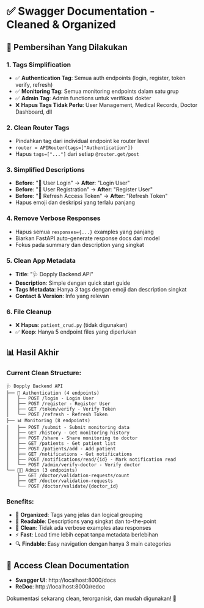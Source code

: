 # ✅ Swagger Documentation - Cleaned & Organized

## 🧹 Pembersihan Yang Dilakukan

### 1. **Tags Simplification**
- ✅ **Authentication Tag**: Semua auth endpoints (login, register, token verify, refresh) 
- ✅ **Monitoring Tag**: Semua monitoring endpoints dalam satu grup
- ✅ **Admin Tag**: Admin functions untuk verifikasi dokter
- ❌ **Hapus Tags Tidak Perlu**: User Management, Medical Records, Doctor Dashboard, dll

### 2. **Clean Router Tags**
- Pindahkan tag dari individual endpoint ke router level
- `router = APIRouter(tags=["Authentication"])` 
- Hapus `tags=["..."]` dari setiap `@router.get/post`

### 3. **Simplified Descriptions**
- **Before**: "🔑 User Login" → **After**: "Login User"
- **Before**: "📝 User Registration" → **After**: "Register User"  
- **Before**: "🔄 Refresh Access Token" → **After**: "Refresh Token"
- Hapus emoji dan deskripsi yang terlalu panjang

### 4. **Remove Verbose Responses**
- Hapus semua `responses={...}` examples yang panjang
- Biarkan FastAPI auto-generate response docs dari model
- Fokus pada summary dan description yang singkat

### 5. **Clean App Metadata**
- **Title**: "🩺 Dopply Backend API"
- **Description**: Simple dengan quick start guide
- **Tags Metadata**: Hanya 3 tags dengan emoji dan description singkat
- **Contact & Version**: Info yang relevan

### 6. **File Cleanup**
- ❌ **Hapus**: `patient_crud.py` (tidak digunakan)
- ✅ **Keep**: Hanya 5 endpoint files yang diperlukan

## 📊 Hasil Akhir

### Current Clean Structure:
```
🩺 Dopply Backend API
├── 🔐 Authentication (4 endpoints)
│   ├── POST /login - Login User
│   ├── POST /register - Register User  
│   ├── GET /token/verify - Verify Token
│   └── POST /refresh - Refresh Token
├── 📊 Monitoring (8 endpoints)
│   ├── POST /submit - Submit monitoring data
│   ├── GET /history - Get monitoring history
│   ├── POST /share - Share monitoring to doctor
│   ├── GET /patients - Get patient list
│   ├── POST /patients/add - Add patient
│   ├── GET /notifications - Get notifications
│   ├── POST /notifications/read/{id} - Mark notification read
│   └── POST /admin/verify-doctor - Verify doctor
└── 👨‍💼 Admin (3 endpoints)
    ├── GET /doctor/validation-requests/count
    ├── GET /doctor/validation-requests  
    └── POST /doctor/validate/{doctor_id}
```

### Benefits:
- 🎯 **Organized**: Tags yang jelas dan logical grouping
- 📖 **Readable**: Descriptions yang singkat dan to-the-point
- 🧹 **Clean**: Tidak ada verbose examples atau responses
- ⚡ **Fast**: Load time lebih cepat tanpa metadata berlebihan
- 🔍 **Findable**: Easy navigation dengan hanya 3 main categories

## 🚀 Access Clean Documentation

- **Swagger UI**: http://localhost:8000/docs
- **ReDoc**: http://localhost:8000/redoc

Dokumentasi sekarang clean, terorganisir, dan mudah digunakan! 🎉
